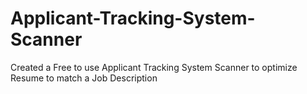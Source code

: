 # Applicant-Tracking-System-Scanner
Created a Free to use Applicant Tracking System Scanner to optimize Resume to match a Job Description

